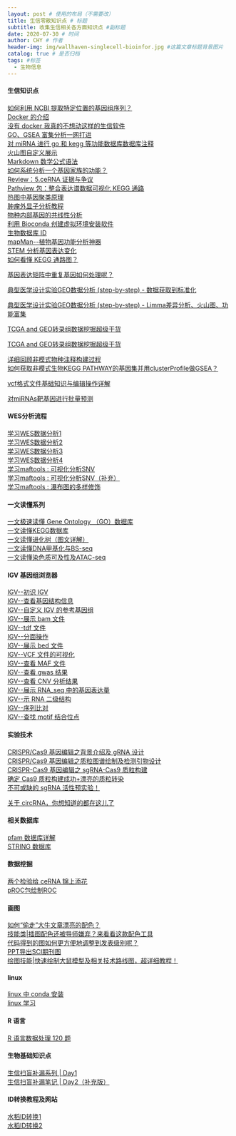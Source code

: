 ```yaml
---
layout: post # 使用的布局（不需要改）
title: 生信零散知识点 # 标题
subtitle: 收集生信相关各方面知识点 #副标题
date: 2020-07-30 # 时间
author: CHY # 作者
header-img: img/wallhaven-singlecell-bioinfor.jpg #这篇文章标题背景图片
catalog: true # 是否归档
tags: #标签
  - 生物信息
---
```


#### 生信知识点

[如何利用 NCBI 提取特定位置的基因组序列？](https://mp.weixin.qq.com/s/EC2BAbANFvscxnvu3QJC3Q)<br>
[Docker 的介绍](https://mp.weixin.qq.com/s/AswGCdIOQESDUMEumPT5nA)<br>
[没有 docker 我真的不想动这样的生信软件](https://mp.weixin.qq.com/s/9fKPn9YG3DjgcFK1aGQjwA)<br>
[GO、GSEA 富集分析一网打进](https://mp.weixin.qq.com/s/BCB16M4yI5Qa1tKyZy7WMg)<br>
[对 miRNA 进行 go 和 kegg 等功能数据库数据库注释](https://mp.weixin.qq.com/s/13m_XmSuFgiLvt3EQhJVOQ)<br>
[火山图自定义展示](https://mp.weixin.qq.com/s/CmuH2KfzEetazx8yCT3nEQ)<br>
[Markdown 数学公式语法](https://www.jianshu.com/p/e74eb43960a1)<br>
[如何系统分析一个基因家族的功能？](https://mp.weixin.qq.com/s/Q9nPLuLhyELGN93S8PqlxQ)<br>
[Review：5.ceRNA 证据与争议](https://mp.weixin.qq.com/s/NWx3WfAY6EnZDmEONxvbBA)<br>
[Pathview 包：整合表达谱数据可视化 KEGG 通路](https://mp.weixin.qq.com/s/M8NScOIcykzXfPa_dfCmDA)<br>
[热图中基因聚类原理](https://mp.weixin.qq.com/s/Rkb-PtyALhcsDMjx3xl4Ew)<br>
[肿瘤外显子分析教程](https://www.yuque.com/biotrainee/wes/kvlk06)<br>
[物种内部基因的共线性分析](https://mp.weixin.qq.com/s/PLUKR8_KXz6T9XSTHIVRjw)<br>
[利用 Bioconda 创建虚拟环境安装软件](https://mp.weixin.qq.com/s/yaUFXXAKVnKwanSAt68W3w)<br>
[生物数据库 ID](https://mp.weixin.qq.com/s/CLDHLcGQlqD4-8DikszHpg)<br>
[mapMan--植物基因功能分析神器](http://www.plabipd.de/portal/mercator-sequence-annotation)<br>
[STEM 分析基因表达变化](https://mp.weixin.qq.com/s/61RwxaOOwn-cAm5MFCu4ig)<br>
[如何看懂 KEGG 通路图？](https://mp.weixin.qq.com/s/CNtlEeKTHx1-oOBRZ3GOxg)<br>

[基因表达矩阵中重复基因如何处理呢？](https://mp.weixin.qq.com/s/iTL8BgJV9iWGO55XEVM6Mg)<br>

[典型医学设计实验GEO数据分析 (step-by-step) - 数据获取到标准化](https://mp.weixin.qq.com/s/Vn2OMa8zAiRzQh-f0tzYnQ)<br>

[典型医学设计实验GEO数据分析 (step-by-step) - Limma差异分析、火山图、功能富集](https://mp.weixin.qq.com/s/OXLXLCmCmyEfgCIQtjkyEA)<br>

[TCGA and GEO转录组数据挖掘超级干货](https://mp.weixin.qq.com/s/oSCddTLU-5LxpGY3PaM1zg)<br>

[TCGA and GEO转录组数据挖掘超级干货](https://mp.weixin.qq.com/s/oSCddTLU-5LxpGY3PaM1zg)<br>

[详细回顾非模式物种注释构建过程](https://mp.weixin.qq.com/s/7BVgDP3XItZhkkMItE5lRQ)<br>
[如何获取非模式生物KEGG PATHWAY的基因集并用clusterProfile做GSEA？](https://mp.weixin.qq.com/s/cfwmdGDUjmFTaR6cP0Mb4A)<br>

[vcf格式文件基础知识与编辑操作详解](https://mp.weixin.qq.com/s/IbwViefZzpieDUv3JghhdA)<br>

[对miRNAs靶基因进行批量预测](https://mp.weixin.qq.com/s/8xGCt7deLO02TRA3kqa7fg)<br>

#### WES分析流程
[学习WES数据分析1](https://mp.weixin.qq.com/s/6MKmfE8IN_kz5G7Qdh1KlQ)<br>
[学习WES数据分析2](https://mp.weixin.qq.com/s/L1zZBVqH7ZTbv16lmOF-uw)<br>
[学习WES数据分析3](https://mp.weixin.qq.com/s/MZ9BEBh9kCuYTtqRodir9g)<br>
[学习WES数据分析4](https://mp.weixin.qq.com/s/xdaNtc-AsK1ivtfo-3D8hg)<br>
[学习maftools : 可视化分析SNV](https://mp.weixin.qq.com/s/bKcQQ4pJorYDEmf150r2zg)<br>
[学习maftools : 可视化分析SNV（补充）](https://mp.weixin.qq.com/s/GphQwavwjgYVBYJ6ULFB7A)<br>
[学习maftools : 瀑布图的多样修饰](https://mp.weixin.qq.com/s/C_3cEyQGwi77-fMmKbUT-A)<br>

#### 一文读懂系列
[一文极速读懂 Gene Ontology （GO）数据库](https://mp.weixin.qq.com/s/yp5PQgI97WsdHh8JelnT8w)<br>
[一文读懂KEGG数据库](https://mp.weixin.qq.com/s/UZRVF6eZnc7nTPZuBkujhg)<br>
[一文读懂进化树（图文详解）](https://mp.weixin.qq.com/s/xoiIISm3j7MQdhr5fMnTgg)<br>
[一文读懂DNA甲基化与BS-seq](https://mp.weixin.qq.com/s/gPoaeIAqQRKKMQ99Wy817g)<br>
[一文读懂染色质可及性及ATAC-seq](https://mp.weixin.qq.com/s/6uWJE2fysqYrKMImGhVbkg)<br>

#### IGV 基因组浏览器

[IGV--初识 IGV](https://mp.weixin.qq.com/s/v5soVJffS_Osu7k6rM1s9Q)<br>
[IGV--查看基因结构信息](https://mp.weixin.qq.com/s/uwmQQKxpbk3vSMwuQWLIKg)<br>
[IGV--自定义 IGV 的参考基因组](https://mp.weixin.qq.com/s/UbE4yoljdyNFJbTsLQznDQ)<br>
[IGV--展示 bam 文件](https://mp.weixin.qq.com/s/UDu5ezGX-kVwCUER74CFpQ)<br>
[IGV--tdf 文件](https://mp.weixin.qq.com/s/tg7O3iyQOug07cngdAeOhQ)<br>
[IGV--分面操作](https://mp.weixin.qq.com/s/sEuby7Nh-AmO58zBKyT5zg)<br>
[IGV--展示 bed 文件](https://mp.weixin.qq.com/s/cwBSMFHF7OLXpmkgn6FQLg)<br>
[IGV--VCF 文件的可视化](https://mp.weixin.qq.com/s/QpwO6hPZNtdhhg68TAr8yQ)<br>
[IGV--查看 MAF 文件](https://mp.weixin.qq.com/s/-9GlVwJjRpLcOJe2pusnbQ)<br>
[IGV--查看 gwas 结果](https://mp.weixin.qq.com/s/dwHGTcf2EnqHElKBRif7AA)<br>
[IGV--查看 CNV 分析结果](https://mp.weixin.qq.com/s/1R0hgbc6arKzDxMpl_eBhw)<br>
[IGV--展示 RNA_seq 中的基因表达量](https://mp.weixin.qq.com/s/2Il5-PiNI_PxuBBO3KHfzg)<br>
[IGV--示 RNA 二级结构](https://mp.weixin.qq.com/s/29Izo6NREde4Rq4Xg441Dg)<br>
[IGV--序列比对](https://mp.weixin.qq.com/s/iz7Jo9mbD_tgxHyfYRm4ZQ)<br>
[IGV--查找 motif 结合位点](https://mp.weixin.qq.com/s/bkV8vGwE5qAtLOWpDPvi7w)<br>

#### 实验技术

[CRISPR/Cas9 基因编辑之背景介绍及 gRNA 设计](https://mp.weixin.qq.com/s/LbjXC48vtEVewL5QK6eeBg)<br>
[CRISPR/Cas9 基因编辑之质粒图谱绘制及检测引物设计](https://mp.weixin.qq.com/s/ViPBa6P1_q0x9LfYrBhT8w)<br>
[CRISPR-Cas9 基因编辑之 sgRNA-Cas9 质粒构建](https://mp.weixin.qq.com/s/Cm8W6Hu6BuYiyZ1dDyI33w)<br>
[确定 Cas9 质粒构建成功+漂亮的质粒转染](https://mp.weixin.qq.com/s/YDRylzbhu0U0XxLjsfhCxg)<br>
[不可或缺的 sgRNA 活性预实验！](https://mp.weixin.qq.com/s/yX43f2YR8ufl7LfjLve05A)<br>

[关于 circRNA，你想知道的都在这儿了](https://mp.weixin.qq.com/s/dTVlPNi6PsgHYNdIbIBIww)<br>

#### 相关数据库

[pfam 数据库详解](https://mp.weixin.qq.com/s/V3QFSv0dQvhGBBoGUBKbqQ)<br>
[STRING 数据库](https://mp.weixin.qq.com/s/8TVn_fjKWkaaFRVfI5sagw)<br>

#### 数据挖掘

[两个检验给 ceRNA 锦上添花](https://mp.weixin.qq.com/s/INJRzC-0D4sEw0vkuNO9jw)<br>
[pROC包绘制ROC](https://mp.weixin.qq.com/s/eevhzj9M_AJW7VMyFkgDKA)<br>

#### 画图

[如何“偷走”大牛文章漂亮的配色？](https://mp.weixin.qq.com/s/VqGz_4mhwiovVw4r2SXjdg)<br>
[技能类|插图配色还被导师嫌弃？来看看这款配色工具](https://mp.weixin.qq.com/s/UY2EW4DZYh7aDq6h7FAm2A)<br>
[代码得到的图如何更方便地调整到发表级别呢？](https://mp.weixin.qq.com/s/8sPSdd7rmXehIGf8Yoal0g)<br>
[PPT导出SCI期刊图](https://mp.weixin.qq.com/s/NA6xBceb5SJXxpbAcS-kEw)<br>
[绘图技能|快速绘制大鼠模型及相关技术路线图，超详细教程！](https://mp.weixin.qq.com/s/QHQB5TcDDTcpKGUqCTCZpA)<br>

#### linux

[linux 中 conda 安装](https://zhuanlan.zhihu.com/p/64930395)<br>
[linux 学习](http://www.ehbio.com/Bioinfo_bash_course/)<br>

#### R 语言

[R 语言数据处理 120 题](https://www.kesci.com/home/project/5f14ff3094d484002d28bbcb)<br>


#### 生物基础知识点
[生信扫盲补漏系列 | Day1](https://mp.weixin.qq.com/s/1AIkh9yM7bHXTpsVshShqA)<br>
[生信扫盲补漏笔记 | Day2（补充版）](https://mp.weixin.qq.com/s/uIzZYaQIzuf5_FDYPFFjSQ)<br>


#### ID转换教程及网站
[水稻ID转换1](http://funricegenes.ncpgr.cn/)<br>
[水稻ID转换2](https://rapdb.dna.affrc.go.jp/tools/converter)<br>